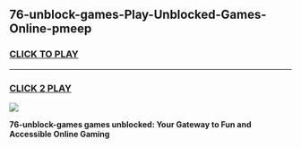 
## 76-unblock-games-Play-Unblocked-Games-Online-pmeep
<h3>
<a href="https://premium76.site?title=76-unblock-games&ref=24A">CLICK TO PLAY</a></h3>
<hr>

<h3>
<a href="https://premium76.site?title=76-unblock-games&ref=24A">CLICK 2 PLAY</a>
  
</h3>

<a href="https://premium76.site?title=76-unblock-games&ref=24A"><img src="https://clearcache.store/games.png"></a>


**76-unblock-games games unblocked: Your Gateway to Fun and Accessible Online Gaming**
